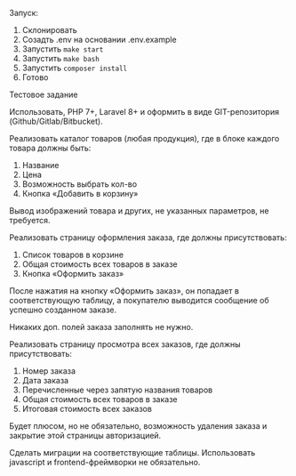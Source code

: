 Запуск:
1. Склонировать
2. Созадть .env на основании .env.example
3. Запустить `make start`
4. Запустить `make bash`
5. Запустить `composer install`
6. Готово

Тестовое задание

Использовать, PHP 7+, Laravel 8+ и оформить в виде GIT-репозитория (Github/Gitlab/Bitbucket).

Реализовать каталог товаров (любая продукция), где в блоке каждого товара должны быть:

1. Название
2. Цена
3. Возможность выбрать кол-во
4. Кнопка «Добавить в корзину»

Вывод изображений товара и других, не указанных параметров, не требуется.

Реализовать страницу оформления заказа, где должны присутствовать:

1. Список товаров в корзине
2. Общая стоимость всех товаров в заказе
3. Кнопка «Оформить заказ»

После нажатия на кнопку «Оформить заказ», он попадает в соответствующую таблицу, а покупателю выводится сообщение об успешно созданном заказе.

Никаких доп. полей заказа заполнять не нужно.


Реализовать страницу просмотра всех заказов, где должны присутствовать:

1. Номер заказа
2. Дата заказа
3. Перечисленные через запятую названия товаров
4. Общая стоимость всех товаров в заказе
5. Итоговая стоимость всех заказов

Будет плюсом, но не обязательно, возможность удаления заказа и закрытие этой страницы авторизацией.

Сделать миграции на соответствующие таблицы.
Использовать javascript и frontend-фреймворки не обязательно.
